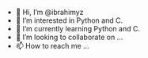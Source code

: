 - 👋 Hi, I’m @ibrahimyz
- 👀 I’m interested in Python and C.
- 🌱 I’m currently learning Python and C.
- 💞️ I’m looking to collaborate on ...
- 📫 How to reach me ...

<!---
ibrahimyz/ibrahimyz is a ✨ special ✨ repository because its `README.md` (this file) appears on your GitHub profile.
You can click the Preview link to take a look at your changes.
--->
